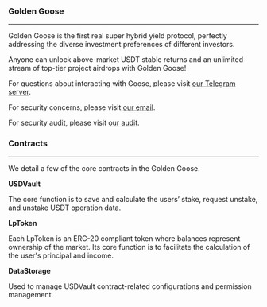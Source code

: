 
### Golden Goose
___
Golden Goose is the first real super hybrid yield protocol, perfectly addressing the diverse investment preferences of different investors.

Anyone can unlock above-market USDT stable returns and an unlimited stream of top-tier project airdrops with Golden Goose!

For questions about interacting with Goose, please visit <a href="https://t.me/goldengooseprotocol">our Telegram server</a>.

For security concerns, please visit <a href="support@goose.farm">our email</a>.

For security audit, please visit <a href="https://www.goose.farm/CERTIK_Golden_Goose_Report.pdf">our audit</a>.

### Contracts
___
We detail a few of the core contracts in the Golden Goose.

__USDVault__

The core function is to save and calculate the users’ stake, request unstake, and unstake USDT operation data.

__LpToken__

Each LpToken is an ERC-20 compliant token where balances represent ownership of the market. Its core function is to facilitate the calculation of the user's principal and income.

__DataStorage__

Used to manage USDVault contract-related configurations and permission management.
